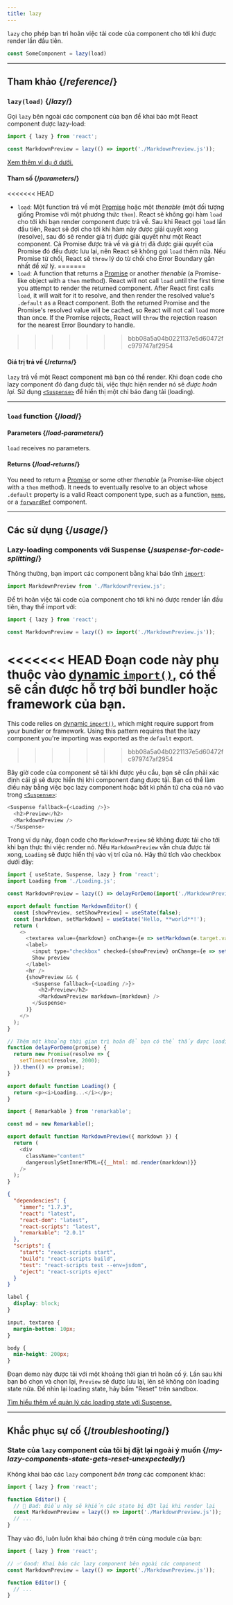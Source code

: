 ```yaml
---
title: lazy
---
```


<Intro>

`lazy` cho phép bạn trì hoãn việc tải code của component cho tới khi được render lần đầu tiên.

```js
const SomeComponent = lazy(load)
```

</Intro>

<InlineToc />

---

## Tham khảo {/*reference*/}

### `lazy(load)` {/*lazy*/}

Gọi `lazy` bên ngoài các component của bạn để khai báo một React component được lazy-load:

```js
import { lazy } from 'react';

const MarkdownPreview = lazy(() => import('./MarkdownPreview.js'));
```

[Xem thêm ví dụ ở dưới.](#usage)

#### Tham số {/*parameters*/}

<<<<<<< HEAD
* `load`: Một function trả về một [Promise](https://developer.mozilla.org/en-US/docs/Web/JavaScript/Reference/Global_Objects/Promise) hoặc một *thenable* (một đối tượng giống Promise với một phương thức `then`). React sẽ không gọi hàm `load` cho tới khi bạn render component được trả về. Sau khi React gọi `load` lần đầu tiên, React sẽ đợi cho tới khi hàm này được giải quyết xong (resolve), sau đó sẽ render giá trị được giải quyết như một React component. Cả Promise được trả về và giá trị đã được giải quyết của Promise đó đều được lưu lại, nên React sẽ không gọi `load` thêm nữa. Nếu Promise từ chối, React sẽ `throw` lý do từ chối cho Error Boundary gần nhất để xử lý.
=======
* `load`: A function that returns a [Promise](https://developer.mozilla.org/en-US/docs/Web/JavaScript/Reference/Global_Objects/Promise) or another *thenable* (a Promise-like object with a `then` method). React will not call `load` until the first time you attempt to render the returned component. After React first calls `load`, it will wait for it to resolve, and then render the resolved value's `.default` as a React component. Both the returned Promise and the Promise's resolved value will be cached, so React will not call `load` more than once. If the Promise rejects, React will `throw` the rejection reason for the nearest Error Boundary to handle.
>>>>>>> bbb08a5a04b0221137e5d60472fc979747af2954

#### Giá trị trả về {/*returns*/}

`lazy` trả về một React component mà bạn có thể render. Khi đoạn code cho lazy component đó đang được tải, việc thực hiện render nó sẽ *được hoãn lại.* Sử dụng [`<Suspense>`](/reference/react/Suspense) để hiển thị một chỉ báo đang tải (loading).

---

### `load` function {/*load*/}

#### Parameters {/*load-parameters*/}

`load` receives no parameters.

#### Returns {/*load-returns*/}

You need to return a [Promise](https://developer.mozilla.org/en-US/docs/Web/JavaScript/Reference/Global_Objects/Promise) or some other *thenable* (a Promise-like object with a `then` method). It needs to eventually resolve to an object whose `.default` property is a valid React component type, such as a function, [`memo`](/reference/react/memo), or a [`forwardRef`](/reference/react/forwardRef) component.

---

## Các sử dụng {/*usage*/}

### Lazy-loading components với Suspense {/*suspense-for-code-splitting*/}

Thông thường, bạn import các component bằng khai báo tĩnh [`import`](https://developer.mozilla.org/en-US/docs/Web/JavaScript/Reference/Statements/import):

```js
import MarkdownPreview from './MarkdownPreview.js';
```

Để trì hoãn việc tải code của component cho tới khi nó được render lần đầu tiên, thay thế import với:

```js
import { lazy } from 'react';

const MarkdownPreview = lazy(() => import('./MarkdownPreview.js'));
```

<<<<<<< HEAD
Đoạn code này phụ thuộc vào [dynamic `import()`,](https://developer.mozilla.org/en-US/docs/Web/JavaScript/Reference/Operators/import) có thể sẽ cần được hỗ trợ bởi bundler hoặc framework của bạn.
=======
This code relies on [dynamic `import()`,](https://developer.mozilla.org/en-US/docs/Web/JavaScript/Reference/Operators/import) which might require support from your bundler or framework. Using this pattern requires that the lazy component you're importing was exported as the `default` export.
>>>>>>> bbb08a5a04b0221137e5d60472fc979747af2954

Bây giờ code của component sẽ tải khi được yêu cầu, bạn sẽ cần phải xác định cái gì sẽ được hiển thị khi component đang được tải. Bạn có thể làm điều này bằng việc bọc lazy component hoặc bất kì phần tử cha của nó vào trong [`<Suspense>`](/reference/react/Suspense):

```js {1,4}
<Suspense fallback={<Loading />}>
  <h2>Preview</h2>
  <MarkdownPreview />
 </Suspense>
```

Trong ví dụ này, đoạn code cho `MarkdownPreview` sẽ không được tải cho tới khi bạn thực thi việc render nó. Nếu `MarkdownPreview` vẫn chưa được tải xong, `Loading` sẽ được hiển thị vào vị trí của nó. Hãy thử tích vào checkbox dưới đây:

<Sandpack>

```js src/App.js
import { useState, Suspense, lazy } from 'react';
import Loading from './Loading.js';

const MarkdownPreview = lazy(() => delayForDemo(import('./MarkdownPreview.js')));

export default function MarkdownEditor() {
  const [showPreview, setShowPreview] = useState(false);
  const [markdown, setMarkdown] = useState('Hello, **world**!');
  return (
    <>
      <textarea value={markdown} onChange={e => setMarkdown(e.target.value)} />
      <label>
        <input type="checkbox" checked={showPreview} onChange={e => setShowPreview(e.target.checked)} />
        Show preview
      </label>
      <hr />
      {showPreview && (
        <Suspense fallback={<Loading />}>
          <h2>Preview</h2>
          <MarkdownPreview markdown={markdown} />
        </Suspense>
      )}
    </>
  );
}

// Thêm một khoảng thời gian trì hoãn để bạn có thể thấy được loading state
function delayForDemo(promise) {
  return new Promise(resolve => {
    setTimeout(resolve, 2000);
  }).then(() => promise);
}
```

```js src/Loading.js
export default function Loading() {
  return <p><i>Loading...</i></p>;
}
```

```js src/MarkdownPreview.js
import { Remarkable } from 'remarkable';

const md = new Remarkable();

export default function MarkdownPreview({ markdown }) {
  return (
    <div
      className="content"
      dangerouslySetInnerHTML={{__html: md.render(markdown)}}
    />
  );
}
```

```json package.json hidden
{
  "dependencies": {
    "immer": "1.7.3",
    "react": "latest",
    "react-dom": "latest",
    "react-scripts": "latest",
    "remarkable": "2.0.1"
  },
  "scripts": {
    "start": "react-scripts start",
    "build": "react-scripts build",
    "test": "react-scripts test --env=jsdom",
    "eject": "react-scripts eject"
  }
}
```

```css
label {
  display: block;
}

input, textarea {
  margin-bottom: 10px;
}

body {
  min-height: 200px;
}
```

</Sandpack>

Đoạn demo này được tải với một khoảng thời gian trì hoãn cố ý. Lần sau khi bạn bỏ chọn và chọn lại, `Preview` sẽ được lưu lại, lên sẽ không còn loading state nữa. Để nhìn lại loading state, hãy bấm "Reset" trên sandbox.

[Tìm hiểu thêm về quản lý các loading state với Suspense.](/reference/react/Suspense)

---

## Khắc phục sự cố {/*troubleshooting*/}

### State của `lazy` component của tôi bị đặt lại ngoài ý muốn {/*my-lazy-components-state-gets-reset-unexpectedly*/}

Không khai báo các `lazy` component *bên trong* các component khác:

```js {4-5}
import { lazy } from 'react';

function Editor() {
  // 🔴 Bad: Điều này sẽ khiến các state bị đặt lại khi render lại
  const MarkdownPreview = lazy(() => import('./MarkdownPreview.js'));
  // ...
}
```

Thay vào đó, luôn luôn khai báo chúng ở trên cùng module của bạn:

```js {3-4}
import { lazy } from 'react';

// ✅ Good: Khai báo các lazy component bên ngoài các component
const MarkdownPreview = lazy(() => import('./MarkdownPreview.js'));

function Editor() {
  // ...
}
```
